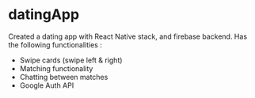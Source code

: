 # datingApp

Created a dating app with React Native stack, and firebase backend.
Has the following functionalities :
  - Swipe cards (swipe left & right)
  - Matching functionality
  - Chatting between matches
  - Google Auth API
